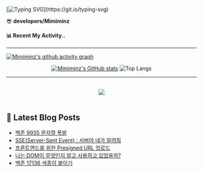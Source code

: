 

[![Typing SVG](https://readme-typing-svg.demolab.com?font=Sriracha&weight=400&size=60&duration=5001&pause=1000&color=6A5ACD&center=true&vCenter=true&width=900&height=300&lines=Hello+World!+I'm+Minz+👀;)](https://git.io/typing-svg)



<summary>😎 <b>developers/Mimiminz</b></summary>



#### 📊 Recent My Activity..
<hr/>

[![Mimiminz's github activity graph](https://github-readme-activity-graph.vercel.app/graph?username=Mimiminz&bg_color=020715&color=8A2BE2&line=8A2BE2&point=8977ad&area=true&hide_border=true)](https://github.com/ashutosh00710/github-readme-activity-graph)

<div align="center">

[![Mimiminz's GitHub stats](https://github-readme-stats.vercel.app/api?username=Mimiminz&show_icons=true&bg_color=020715&title_color=8A2BE2&icon_color=928AFA&text_color=fdfdfd&rank_icon=github&hide_border=true&text_bold=false)](https://github.com/Mimiminz/github-readme-stats)
![Top Langs](https://github-readme-stats.vercel.app/api/top-langs/?username=Mimiminz&layout=compact&hide_border=true&bg_color=020715&card_width=350&text_color=E6E5FA&title_color=6A5ACD&langs_count=8)

</div>

<hr/>
<br/>  
<div align="center">
<img src="https://komarev.com/ghpvc/?username=Mimiminz&&style=flat-square&color=8A2BE2"/>
</div>  
  
<br/>  

## 📕 Latest Blog Posts

<ul><li><a href='https://ciaom.tistory.com/entry/%EB%B0%B1%EC%A4%80-9935-%EB%AC%B8%EC%9E%90%EC%97%B4-%ED%8F%AD%EB%B0%9C' target='_blank'>백준 9935 문자열 폭발</a></li><li><a href='https://ciaom.tistory.com/entry/SSEServer-Sent-Event-%EC%84%9C%EB%B2%84%EC%95%BC-%EB%84%A4%EA%B0%80-%EC%95%8C%EB%A0%A4%EC%A4%98' target='_blank'>SSE(Server-Sent Event) : 서버야 네가 알려줘</a></li><li><a href='https://ciaom.tistory.com/entry/%ED%94%84%EB%A1%A0%ED%8A%B8%EC%97%94%EB%93%9C%EB%A5%BC-%EC%9C%84%ED%95%9C-Presigned-URL-%EC%97%85%EB%A1%9C%EB%93%9C' target='_blank'>프론트엔드를 위한 Presigned URL 업로드</a></li><li><a href='https://ciaom.tistory.com/entry/%EB%82%98%EB%8A%94-DOM%EC%9D%B4-%EB%AC%B4%EC%97%87%EC%9D%B8%EC%A7%80-%EC%95%8C%EA%B3%A0-%EC%82%AC%EC%9A%A9%ED%95%98%EA%B3%A0-%EC%9E%88%EC%97%88%EC%9D%84%EA%B9%8C' target='_blank'>나는 DOM이 무엇인지 알고 사용하고 있었을까?</a></li><li><a href='https://ciaom.tistory.com/entry/%EB%B0%B1%EC%A4%80-17136-%EC%83%89%EC%A2%85%EC%9D%B4-%EB%B6%99%EC%9D%B4%EA%B8%B0' target='_blank'>백준 17136 색종이 붙이기</a></li></ul>